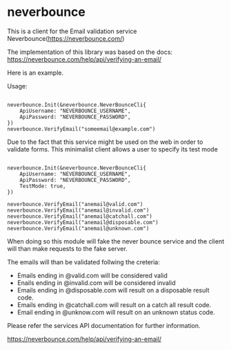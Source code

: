 # neverbounce

This is a client for the Email validation service Neverbounce(https://neverbounce.com/)

The implementation of this library was based on the docs: https://neverbounce.com/help/api/verifying-an-email/ 

Here is an example.

Usage:

```
   
neverbounce.Init(&neverbounce.NeverBounceCli{        
    ApiUsername: "NEVERBOUNCE_USERNAME",  
    ApiPassword: "NEVERBOUNCE_PASSWORD",  
})                                                   
neverbounce.VerifyEmail("someemail@example.com")

```  



Due to the fact that this service might be used on the web in order to validate forms. This minimalist client allows
a user to specify its test mode

``` 
    
neverbounce.Init(&neverbounce.NeverBounceCli{        
    ApiUsername: "NEVERBOUNCE_USERNAME",  
    ApiPassword: "NEVERBOUNCE_PASSWORD",
    TestMode: true,
})

neverbounce.VerifyEmail("anemail@valid.com")
neverbounce.VerifyEmail("anemail@invalid.com")
neverbounce.VerifyEmail("anemail@catchall.com")
neverbounce.VerifyEmail("anemail@disposable.com")
neverbounce.VerifyEmail("anemail@unknown.com")

```


When doing so this module will fake the never bounce service and the client will than make requests to the fake server.

The emails will than be validated follwing the creteria:

- Emails ending in @valid.com  will be considered valid
- Enails ending in @invalid.com will be considered invalid
- Emails ending in @disposable.com will result on a disposable result code. 
- Emails ending in @catchall.com will result on a catch all result code.
- Email ending in @unknow.com will result on an unknown status code.


Please refer the services API documentation for further information.

https://neverbounce.com/help/api/verifying-an-email/

